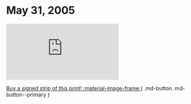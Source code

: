 # May 31, 2005

![](https://www.achewood.com/comic.php?date=05312005)

[Buy a signed strip of this print! :material-image-frame:](https://achewood-holiday-pop-up.myshopify.com/products/strip#05312005){ .md-button .md-button--primary }
